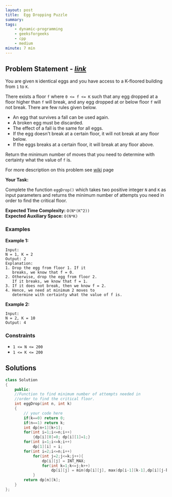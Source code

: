 ```yaml
---
layout: post
title:  Egg Dropping Puzzle                         
summary:
tags:
    - dynamic-programming
    - geeksforgeeks
    - cpp
    - medium
minute: 7 min
---
```


## Problem Statement - [*link*](https://practice.geeksforgeeks.org/batch-problems/egg-dropping-puzzle-1587115620/0/?track=DSASP-DP&batchId=154#)  

You are given `N` identical eggs and you have access to a K-floored building from `1` to `K`.

There exists a floor `f` where `0 <= f <= K` such that any egg dropped at a floor higher than `f` will break, and any egg dropped at or below floor `f` will not break. There are few rules given below. 

+ An egg that survives a fall can be used again.
+ A broken egg must be discarded.
+ The effect of a fall is the same for all eggs.
+ If the egg doesn't break at a certain floor, it will not break at any floor below.
+ If the eggs breaks at a certain floor, it will break at any floor above.

Return the minimum number of moves that you need to determine with certainty what the value of `f` is.

For more description on this problem see [wiki](http://en.wikipedia.org/wiki/Dynamic_programming#Egg_dropping_puzzle) page

**Your Task:** 

Complete the function `eggDrop()` which takes two positive integer `N` and `K` as input parameters and returns the minimum number of attempts you need in order to find the critical floor.




**Expected Time Complexity:** `O(N*(K^2))`                
**Expected Auxiliary Space:** `O(N*K)` 


### Examples

**Example 1:**   
```
Input:
N = 1, K = 2
Output: 2
Explanation: 
1. Drop the egg from floor 1. If it 
   breaks, we know that f = 0.
2. Otherwise, drop the egg from floor 2.
   If it breaks, we know that f = 1.
3. If it does not break, then we know f = 2.
4. Hence, we need at minimum 2 moves to
   determine with certainty what the value of f is.
```

**Example 2:**   
```
Input:
N = 2, K = 10
Output: 4
```

### Constraints

+ `1 <= N <= 200`
+ `1 <= K <= 200`


## Solutions

```cpp
class Solution
{
    public:
    //Function to find minimum number of attempts needed in 
    //order to find the critical floor.
    int eggDrop(int n, int k) 
    {
        // your code here
        if(k==0) return 0;
        if(n==1) return k;
        int dp[n+1][k+1];
        for(int i=1;i<=n;i++)
            {dp[i][0]=0; dp[i][1]=1;}
        for(int i=1;i<=k;i++)
            dp[1][i] = i;
        for(int i=2;i<=n;i++)
            for(int j=2;j<=k;j++){
                dp[i][j] = INT_MAX;
                for(int k=1;k<=j;k++)
                    dp[i][j] = min(dp[i][j], max(dp[i-1][k-1],dp[i][j-k])+1);
            }
        return dp[n][k];
    }
};
```

